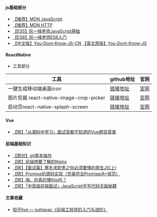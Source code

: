 #### js基础部分
- [【推荐】MDN JavaScript](https://developer.mozilla.org/zh-CN/docs/Web/JavaScript)
- [【推荐】MDN HTTP](https://developer.mozilla.org/zh-CN/docs/Web/HTTP)
- [【ES5】阮一峰老师JavaScript基础](https://wangdoc.com/javascript)
- [【ES6】阮一峰老师ES6入门](/ruanyifeng_es6_doc)
- [【中文版】You-Dont-Know-JS-CN](https://github.com/CuiFi/You-Dont-Know-JS-CN) [【英文原版】You-Dont-Know-JS](https://github.com/getify/You-Dont-Know-JS)
#### ReactNative
- 工具部分

|工具|github地址|官网|
|---|---|---|
|一键生成移动端桌面icon|[链接地址](https://github.com/zhanghuanchong/icon-workshop)|[官网](https://icon.wuruihong.com/)|
|图片剪裁 react-native-image-crop-picker|[链接地址](https://github.com/ivpusic/react-native-image-crop-picker)|[官网](https://github.com/ivpusic/react-native-image-crop-picker)|
|启动页react-native-splash-screen|[链接地址](https://github.com/crazycodeboy/react-native-splash-screen)|[官网](https://github.com/crazycodeboy/react-native-splash-screen)|
#### Vue
- [【转】「从源码中学习」面试官都不知道的Vue题目答案](https://juejin.im/post/5c959f74f265da610c068fa8)
#### 前端基础知识
- [【原创】git基本操作](https://www.jianshu.com/p/e93deccca93c)
- [【转】前端想要了解的Nginx](https://juejin.im/post/5cae9de95188251ae2324ec3)
- [【转】【面试篇】寒冬求职季之你必须要懂的原生JS(上)](https://juejin.im/post/5cab0c45f265da2513734390#heading-0)
- [【转】Promise的源码实现（完美符合Promise/A+规范）](https://juejin.im/post/5c88e427f265da2d8d6a1c84)
- [【转】嗨，你真的懂this吗？](https://juejin.im/post/5c96d0c751882511c832ff7b)
- [【转】「中高级前端面试」JavaScript手写代码无敌秘籍](https://juejin.im/post/5c9c3989e51d454e3a3902b6)

#### 文章收藏
- [知乎live — justjavac《前端工程师的入门与进阶》](https://shenbao.github.io/2017/04/22/justjavac-live/)
